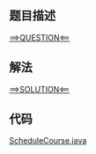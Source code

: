 ## 题目描述

[==>QUESTION<==](https://leetcode-cn.com/problems/course-schedule-iii/)

## 解法

[==>SOLUTION<==](https://leetcode-cn.com/problems/course-schedule-iii/solution/ke-cheng-biao-iii-by-leetcode-solution-yoyz/)

## 代码

[ScheduleCourse.java](https://github.com/Marshal7cc/leetcode-java/blob/master/src/greedy/ScheduleCourse.java)

